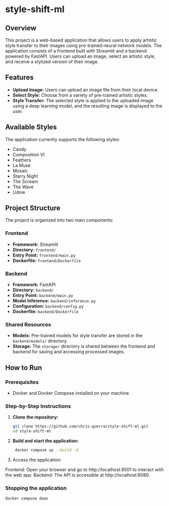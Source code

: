 # style-shift-ml

## Overview

This project is a web-based application that allows users to apply artistic style transfer to their images using pre-trained neural network models. The application consists of a frontend built with Streamlit and a backend powered by FastAPI. Users can upload an image, select an artistic style, and receive a stylized version of their image.

## Features

- **Upload Image:** Users can upload an image file from their local device.
- **Select Style:** Choose from a variety of pre-trained artistic styles.
- **Style Transfer:** The selected style is applied to the uploaded image using a deep learning model, and the resulting image is displayed to the user.

## Available Styles

The application currently supports the following styles:

- Candy
- Composition VI
- Feathers
- La Muse
- Mosaic
- Starry Night
- The Scream
- The Wave
- Udnie

## Project Structure

The project is organized into two main components:

### Frontend

- **Framework:** Streamlit
- **Directory:** `frontend/`
- **Entry Point:** `frontend/main.py`
- **Dockerfile:** `frontend/Dockerfile`

### Backend

- **Framework:** FastAPI
- **Directory:** `backend/`
- **Entry Point:** `backend/main.py`
- **Model Inference:** `backend/inference.py`
- **Configuration:** `backend/config.py`
- **Dockerfile:** `backend/Dockerfile`

### Shared Resources

- **Models:** Pre-trained models for style transfer are stored in the `backend/models/` directory.
- **Storage:** The `storage/` directory is shared between the frontend and backend for saving and accessing processed images.

## How to Run

### Prerequisites

- Docker and Docker Compose installed on your machine.

### Step-by-Step Instructions

1. **Clone the repository:**
   ```bash
   git clone https://github.com/chris-guerra/style-shift-ml.git
   cd style-shift-ml
   ```
2. **Build and start the application:**
   ```bash
    docker compose up --build -d
   ```
3. Access the application:

Frontend: Open your browser and go to http://localhost:8501 to interact with the web app.
Backend: The API is accessible at http://localhost:8080.

### Stopping the application
```bash
docker compose down
```
